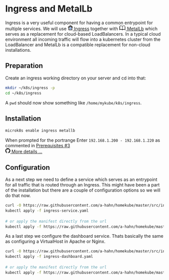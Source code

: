 # Ingress and MetalLb

Ingress is a very useful component for having a common entrypoint for multiple services.
We will use [![](../images/ico/color/homekube_16.png) Ingress](microk8s-addons.md#ingress)
together with [![](../images/ico/book_16.png) MetalLb](https://metallb.universe.tf) 
which serves as a replacement for cloud-based LoadBalancers. In a typical cloud environment all incoming
traffic will flow into a kubernetes cluster from the LoadBalancer and MetalLb is a compatible 
replacement for non-cloud installations.

## Preparation

Create an ingress working directory on your server and cd into that:
```bash
mkdir ~/k8s/ingress -p
cd ~/k8s/ingress
```
A ``pwd`` should now show something like `/home/mykube/k8s/ingress`.

## Installation

```bash
microk8s enable ingress metallb
```
When prompted for the portrange Enter `192.168.1.200 - 192.168.1.220`
as commented in [Prerequisites #3](../Readme.md#prerequisites)  
[![](../images/ico/github_16.png) More details ...](https://github.com/metallb/metallb)

## Configuration

As a next step we need to define a service which serves as an entrypoint for all traffic that is routed through
an Ingress. This might have been a part of the installation but there are a couple of configuration options so
we will do that now.

```bash
curl -O https://raw.githubusercontent.com/a-hahn/homekube/master/src/ingress/ingress-service.yaml
kubectl apply -f ingress-service.yaml

# or apply the manifest directly from the url
kubectl apply -f https://raw.githubusercontent.com/a-hahn/homekube/master/src/ingress/ingress-service.yaml
```

As a last step we configure the dashboard service. Thats basically the same as configuring a VirtualHost in Apache
or Nginx. 

```bash
curl -O https://raw.githubusercontent.com/a-hahn/homekube/master/src/ingress/ingress-dashboard.yaml
kubectl apply -f ingress-dashboard.yaml

# or apply the manifest directly from the url
kubectl apply -f https://raw.githubusercontent.com/a-hahn/homekube/master/src/ingress/ingress-dashboard.yaml
```


